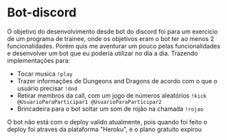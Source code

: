 # Bot-discord

O objetivo do desenvolvimento desde bot do discord foi para um exercicio de um programa de trainee, onde os objetivos eram o bot ter ao menos 2 funcionalidades.
Porém quis me aventurar um pouco pelas funcionalidades e desenvolver um bot que eu poderia utilizar no dia a dia. Trazendo implementações para:

- Tocar musica `!play`
- Trazer informações de Dungeons and Dragons de acordo com o que o usuário precisar `!dnd`
- Retirar membros da call, com um jogo de números aleatórios `!kick @UsuarioParaParticipar1 @UsuarioParaParticipar2`
- Brincadeira para o bot soltar um som de rojão na chamada `!rojao`

O bot não está com o deploy valido atualmente, pois quando foi feito o deploy foi atraves da plataforma "Heroku", e o plano gratuito expirou

